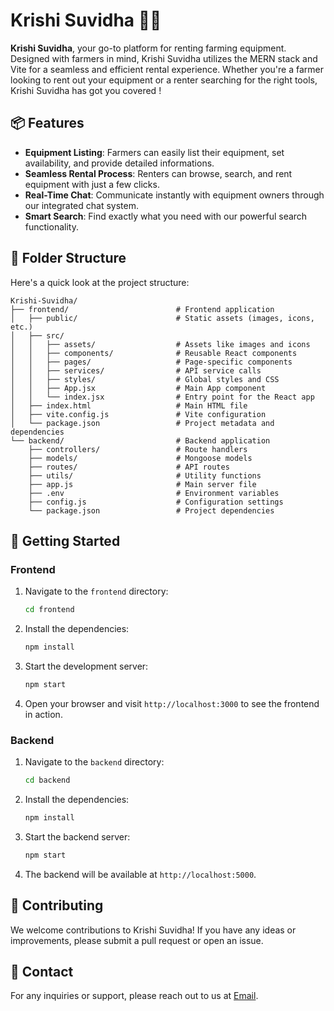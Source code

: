 # Krishi Suvidha 🌾🚜

**Krishi Suvidha**, your go-to platform for renting farming equipment. Designed with farmers in mind, Krishi Suvidha utilizes the MERN stack and Vite for a seamless and efficient rental experience. Whether you're a farmer looking to rent out your equipment or a renter searching for the right tools, Krishi Suvidha has got you covered !

## 📦 Features

- **Equipment Listing**: Farmers can easily list their equipment, set availability, and provide detailed informations.
- **Seamless Rental Process**: Renters can browse, search, and rent equipment with just a few clicks.
- **Real-Time Chat**: Communicate instantly with equipment owners through our integrated chat system.
- **Smart Search**: Find exactly what you need with our powerful search functionality.

## 📁 Folder Structure

Here's a quick look at the project structure:

```
Krishi-Suvidha/
├── frontend/                        # Frontend application
│   ├── public/                      # Static assets (images, icons, etc.)
│   ├── src/
│   │   ├── assets/                  # Assets like images and icons
│   │   ├── components/              # Reusable React components
│   │   ├── pages/                   # Page-specific components
│   │   ├── services/                # API service calls
│   │   ├── styles/                  # Global styles and CSS
│   │   ├── App.jsx                  # Main App component
│   │   └── index.jsx                # Entry point for the React app
│   ├── index.html                   # Main HTML file
│   ├── vite.config.js               # Vite configuration
│   └── package.json                 # Project metadata and dependencies
└── backend/                         # Backend application
    ├── controllers/                 # Route handlers
    ├── models/                      # Mongoose models
    ├── routes/                      # API routes
    ├── utils/                       # Utility functions
    ├── app.js                       # Main server file
    ├── .env                         # Environment variables
    ├── config.js                    # Configuration settings
    └── package.json                 # Project dependencies
```

## 🚀 Getting Started

### Frontend

1. Navigate to the `frontend` directory:
   ```bash
   cd frontend
   ```

2. Install the dependencies:
   ```bash
   npm install
   ```

3. Start the development server:
   ```bash
   npm start
   ```

4. Open your browser and visit `http://localhost:3000` to see the frontend in action.

### Backend

1. Navigate to the `backend` directory:
   ```bash
   cd backend
   ```

2. Install the dependencies:
   ```bash
   npm install
   ```

3. Start the backend server:
   ```bash
   npm start
   ```

4. The backend will be available at `http://localhost:5000`.

## 📄 Contributing

We welcome contributions to Krishi Suvidha! If you have any ideas or improvements, please submit a pull request or open an issue.

## 💬 Contact

For any inquiries or support, please reach out to us at [Email](mailto:imexclusiveabhi@gmail.com).
